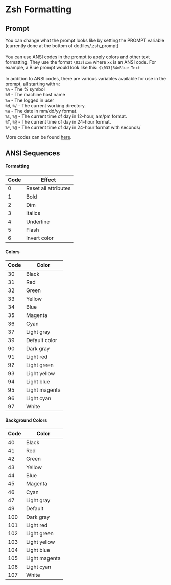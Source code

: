 # Zsh Formatting
## Prompt
You can change what the prompt looks like by setting the PROMPT variable (currently done at the bottom of dotfiles/.zsh_prompt)
<br><br>
You can use ANSI codes in the prompt to apply colors and other text formatting. They use the format <code>\033[xxm</code> where <code>xx</code> is an ANSI code. For example, a Blue prompt would look like this: <code>$\033[34mBlue Text'</code>
<br><br>
In addition to ANSI codes, there are various variables available for use in the prompt, all starting with <code>%</code>:<br>
<code>%%</code> - The % symbol<br>
<code>%M</code> - The machine host name<br>
<code>%n</code> - The logged in user<br>
<code>%d</code>, <code>%/</code> - The current working directory.<br>
<code>%W</code> - The date in mm/dd/yy format.<br>
<code>%t</code>, <code>%@</code> - The current time of day in 12-hour, am/pm format.<br>
<code>%T</code>, <code>%@</code> - The current time of day in 24-hour format.<br>
<code>%*</code>, <code>%@</code> - The current time of day in 24-hour format with seconds/<br>

More codes can be found [here](http://zsh.sourceforge.net/Doc/Release/Prompt-Expansion.html#Prompt-Expansion).

## ANSI Sequences
#### Formatting
| Code | Effect |
| ---- | ------ |
0 | Reset all attributes
1 | Bold
2 | Dim
3 | Italics
4 | Underline
5 | Flash
6 | Invert color

#### Colors
| Code | Color |
| ---- | ----- |
30 | Black
31 | Red
32 | Green
33 | Yellow
34 | Blue
35 | Magenta
36 | Cyan
37 | Light gray
39 | Default color
90 | Dark gray
91 | Light red
92 | Light green
93 | Light yellow
94 | Light blue
95 | Light magenta
96 | Light cyan
97 | White

#### Background Colors
| Code | Color |
| ---- | ----- |
40 | Black
41 | Red
42 | Green
43 | Yellow
44 | Blue
45 | Magenta
46 | Cyan
47 | Light gray
49 | Default
100 | Dark gray
101 | Light red
102 | Light green
103 | Light yellow
104 | Light blue
105 | Light magenta
106 | Light cyan
107 | White